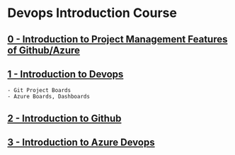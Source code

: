 # Devops Introduction Course

## [0 - Introduction to Project Management Features of Github/Azure](PROJECT.md)

## [1 - Introduction to Devops](DEVOPS.md)

    - Git Project Boards
    - Azure Boards, Dashboards

## [2 - Introduction to Github](GITHUB.md)

## [3 - Introduction to Azure Devops](AZUREDEVOPS.md)
